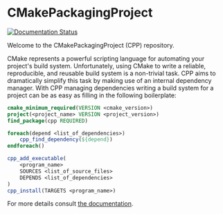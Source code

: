 CMakePackagingProject
=====================

[![Documentation Status](https://readthedocs.org/projects/cmakepackagingproject/badge/?version=latest)](https://cmakepackagingproject.readthedocs.io/en/latest/?badge=latest)

Welcome to the CMakePackagingProject (CPP) repository.

CMake represents a powerful scripting language for automating your project's
build system.  Unfortunately, using CMake to write a reliable, reproducible, and
reusable build system is a non-trivial task.  CPP aims to dramatically simplify
this task by making use of an internal dependency manager.  With CPP managing
dependencies writing a build system for a project can be as easy as filling in
the following boilerplate:

```.cmake
cmake_minimum_required(VERSION <cmake_version>)
project(<project_name> VERSION <project_version>)
find_package(cpp REQUIRED)

foreach(depend <list_of_dependencies>)
    cpp_find_dependency(${depend})
endforeach()    

cpp_add_executable(
    <program_name>
    SOURCES <list_of_source_files>
    DEPENDS <list_of_dependencies>
)
cpp_install(TARGETS <program_name>)    
```

For more details consult [the documentation](https://cmakepackagingproject.readthedocs.io/en/latest/?badge=latest).
